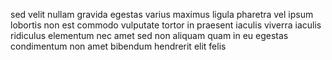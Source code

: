 sed velit nullam gravida egestas varius maximus ligula pharetra vel ipsum
lobortis non est commodo vulputate tortor in praesent iaculis viverra iaculis
ridiculus elementum nec amet sed non aliquam quam in eu egestas condimentum non
amet bibendum hendrerit elit felis